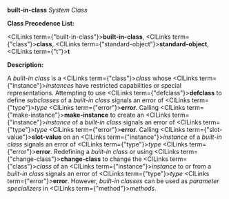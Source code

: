 **built-in-class** *System Class* 



**Class Precedence List:** 



<ClLinks  term={"built-in-class"}><b>built-in-class</b></ClLinks>, <ClLinks  term={"class"}><b>class</b></ClLinks>, <ClLinks  term={"standard-object"}><b>standard-object</b></ClLinks>, <ClLinks  term={"t"}><b>t</b></ClLinks> 



**Description:** 



A *built-in class* is a <ClLinks  term={"class"}><i>class</i></ClLinks> whose <ClLinks  term={"instance"}><i>instances</i></ClLinks> have restricted capabilities or special representations. Attempting to use <ClLinks  term={"defclass"}><b>defclass</b></ClLinks> to define *subclasses* of a *built-in class* signals an error of <ClLinks  term={"type"}><i>type</i></ClLinks> <ClLinks  term={"error"}><b>error</b></ClLinks>. Calling <ClLinks  term={"make-instance"}><b>make-instance</b></ClLinks> to create an <ClLinks  term={"instance"}><i>instance</i></ClLinks> of a *built-in class* signals an error of <ClLinks  term={"type"}><i>type</i></ClLinks> <ClLinks  term={"error"}><b>error</b></ClLinks>. Calling <ClLinks  term={"slot-value"}><b>slot-value</b></ClLinks> on an <ClLinks  term={"instance"}><i>instance</i></ClLinks> of a *built-in class* signals an error of <ClLinks  term={"type"}><i>type</i></ClLinks> <ClLinks  term={"error"}><b>error</b></ClLinks>. Redefining a *built-in class* or using <ClLinks  term={"change-class"}><b>change-class</b></ClLinks> to change the <ClLinks  term={"class"}><i>class</i></ClLinks> of an <ClLinks  term={"instance"}><i>instance</i></ClLinks> to or from a *built-in class* signals an error of <ClLinks  term={"type"}><i>type</i></ClLinks> <ClLinks  term={"error"}><b>error</b></ClLinks>. However, *built-in classes* can be used as *parameter specializers* in <ClLinks  term={"method"}><i>methods</i></ClLinks>.  







